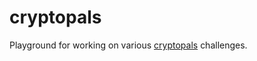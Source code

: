 # cryptopals
Playground for working on various [cryptopals](https://www.cryptopals.com/) challenges.
